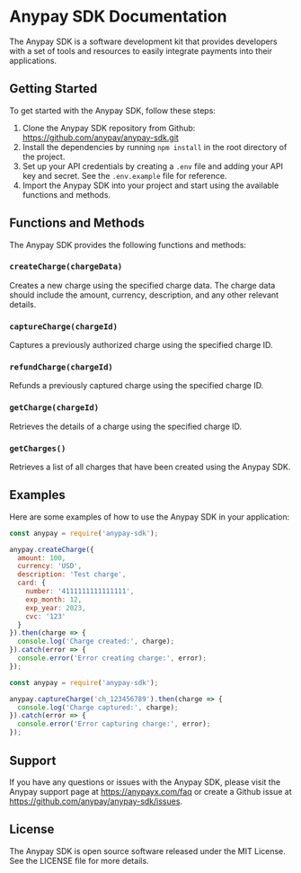 # Anypay SDK Documentation

The Anypay SDK is a software development kit that provides developers with a set of tools and resources to easily integrate payments into their applications.

## Getting Started

To get started with the Anypay SDK, follow these steps:

1. Clone the Anypay SDK repository from Github: https://github.com/anypay/anypay-sdk.git
2. Install the dependencies by running `npm install` in the root directory of the project.
3. Set up your API credentials by creating a `.env` file and adding your API key and secret. See the `.env.example` file for reference.
4. Import the Anypay SDK into your project and start using the available functions and methods.

## Functions and Methods

The Anypay SDK provides the following functions and methods:

### `createCharge(chargeData)`

Creates a new charge using the specified charge data. The charge data should include the amount, currency, description, and any other relevant details.

### `captureCharge(chargeId)`

Captures a previously authorized charge using the specified charge ID.

### `refundCharge(chargeId)`

Refunds a previously captured charge using the specified charge ID.

### `getCharge(chargeId)`

Retrieves the details of a charge using the specified charge ID.

### `getCharges()`

Retrieves a list of all charges that have been created using the Anypay SDK.

## Examples

Here are some examples of how to use the Anypay SDK in your application:

```javascript
const anypay = require('anypay-sdk');

anypay.createCharge({
  amount: 100,
  currency: 'USD',
  description: 'Test charge',
  card: {
    number: '4111111111111111',
    exp_month: 12,
    exp_year: 2023,
    cvc: '123'
  }
}).then(charge => {
  console.log('Charge created:', charge);
}).catch(error => {
  console.error('Error creating charge:', error);
});
```

```javascript
const anypay = require('anypay-sdk');

anypay.captureCharge('ch_123456789').then(charge => {
  console.log('Charge captured:', charge);
}).catch(error => {
  console.error('Error capturing charge:', error);
});
```

## Support

If you have any questions or issues with the Anypay SDK, please visit the Anypay support page at https://anypayx.com/faq or create a Github issue at https://github.com/anypay/anypay-sdk/issues.

## License

The Anypay SDK is open source software released under the MIT License. See the LICENSE file for more details.